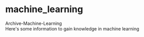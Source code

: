 # machine_learning
Archive-Machine-Learning<br>
Here's some information to gain knowledge in machine learning
